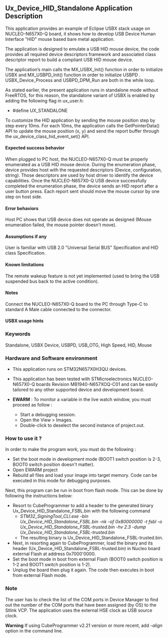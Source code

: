 
## <b>Ux_Device_HID_Standalone Application Description</b>

This application provides an example of Eclipse USBX stack usage on NUCLEO-N657X0-Q board,
it shows how to develop USB Device Human Interface "HID" mouse based bare metal application.

The application is designed to emulate a USB HID mouse device, the code provides all required device descriptors framework
and associated class descriptor report to build a compliant USB HID mouse device.

The application’s main calls the MX_USBX_Init() function in order to initialize USBX and MX_USBPD_Init() function in order to initialize USBPD . 
USBX_Device_Process and USBPD_DPM_Run are both in the while loop.

As stated earlier, the present application runs in standalone mode without FreeRTOS, for this reason, the standalone variant of USBX is enabled by adding the following flag in ux_user.h:

 - #define UX_STANDALONE

To customize the HID application by sending the mouse position step by step every 10ms.
For each 10ms, the application calls the GetPointerData() API to update the mouse position (x, y) and send
the report buffer through the ux_device_class_hid_event_set() API.


#### <b>Expected success behavior</b>

When plugged to PC host, the NUCLEO-N657X0-Q must be properly enumerated as a USB HID mouse device.
During the enumeration phase, device provides host with the requested descriptors (Device, configuration, string).
Those descriptors are used by host driver to identify the device capabilities.
Once the NUCLEO-N657X0-Q USB device successfully completed the enumeration phase, the device sends an HID report after a user button press.
Each report sent should move the mouse cursor by one step on host side.

#### <b>Error behaviors</b>

Host PC shows that USB device does not operate as designed (Mouse enumeration failed, the mouse pointer doesn't move).

#### <b>Assumptions if any</b>

User is familiar with USB 2.0 "Universal Serial BUS" Specification and HID class Specification.

#### <b>Known limitations</b>

The remote wakeup feature is not yet implemented (used to bring the USB suspended bus back to the active condition).

#### <b>Notes</b>

Connect the NUCLEO-N657X0-Q board to the PC through Type-C to standard A Male cable connected to the connector.

#### <b>USBX usage hints</b>

### <b>Keywords</b>

Standalone, USBX Device, USBPD, USB_OTG, High Speed, HID, Mouse

### <b>Hardware and Software environment</b>

  - This application runs on STM32N657X0H3QU devices.
  - This application has been tested with STMicroelectronics NUCLEO-N657X0-Q boards Revision MB1940-N657XOQ-C01 and can be easily tailored to any other supported device and development board.

  - **EWARM** : To monitor a variable in the live watch window, you must proceed as follow :
    - Start a debugging session.
    - Open the View > Images.
    - Double-click to deselect the second instance of project.out.

### <b>How to use it ?</b>

In order to make the program work, you must do the following :

 - Set the boot mode in development mode (BOOT1 switch position is 2-3, BOOT0 switch position doesn't matter).
 - Open EWARM project
 - Rebuild all files and load your image into target memory. Code can be executed in this mode for debugging purposes.

Next, this program can be run in boot from flash mode. This can be done by following the instructions below:

 - Resort to CubeProgrammer to add a header to the generated binary Ux_Device_HID_Standalone_FSBL.bin with the following command
   - *STM32_SigningTool_CLI.exe -bin Ux_Device_HID_Standalone_FSBL.bin -nk -of 0x80000000 -t fsbl -o Ux_Device_HID_Standalone_FSBL-trusted.bin -hv 2.3 -dump Ux_Device_HID_Standalone_FSBL-trusted.bin*
   - The resulting binary is Ux_Device_HID_Standalone_FSBL-trusted.bin.
 - Next, in resorting again to CubeProgrammer, load the binary and its header (Ux_Device_HID_Standalone_FSBL-trusted.bin) in Nucleo board external Flash at address 0x7000'0000.
 - Set the boot mode in boot from external Flash (BOOT0 switch position is 1-2 and BOOT1 switch position is 1-2).
 - Unplug the board then plug it again. The code then executes in boot from external Flash mode.

### <b>Note</b>

The user has to check the list of the COM ports in Device Manager to find out the number
of the COM ports that have been assigned (by OS) to the Stlink VCP.
The application uses the external HSE clock as USB source clock.

**Warning** If using CubeProgrammer v2.21 version or more recent, add *-align* option in the command line.
